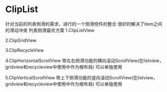 # ClipList
针对当前的列表侧滑的需求，进行的一个侧滑控件的整合
很好的解决了item之间的滑动冲突
列表侧滑最优方案
1.ClipListView

2.ClipGridView

3.ClipRecycleView

4.ClipHorizontalScrollView
带左右侧滑功能的横向滚动ScrollView(在listview，gridview和recycleview中使用中作为根布局)
可以单独使用

5.ClipVerticalScrollView
带上下侧滑功能的竖向滚动ScrollView(在listview，gridview和recycleview中使用中作为根布局)
可以单独使用
